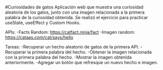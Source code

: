 #Curiosidades de gatos
Aplicación web que muestra una curiosidad aleatoria de los gatos, junto con una imagen relacionada a la primera palabra de la curiosidad obtenida.
Se realizó el ejercicio para practicar useState, useEffect y Custom Hooks.

APIs:
-Facts Random: https://catfact.ninja/fact
-Imagen random: https://cataas.com/cat/says/hello

Tareas:
-Recuperar un hecho aleatorio de gatos de la primera API.
-Recuperar la primera palabra del hecho.
-Obtener la imagen relacionada con la primera palabra del hecho.
-Mostrar la imagen obtenida anteriormente.
-Agregar un botón que refresque un nuevo hecho e imagen.
